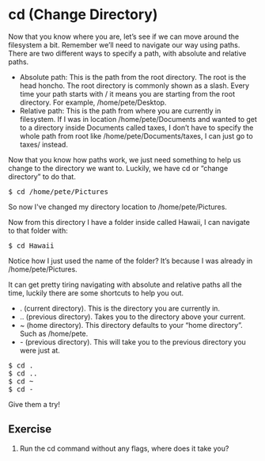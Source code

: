 # cd (Change Directory)


Now that you know where you are, let’s see if we can move around the filesystem a bit. Remember we’ll need to navigate our way using paths. There are two different ways to specify a path, with absolute and relative paths. 

<ul>
<li>Absolute path: This is the path from the root directory. The root is the head honcho. The root directory is commonly shown as a slash. Every time your path starts with / it means you are starting from the root directory. For example, /home/pete/Desktop.</li>

<li>Relative path: This is the path from where you are currently in filesystem. If I was in location /home/pete/Documents and wanted to get to a directory inside Documents called taxes, I don’t have to specify the whole path from root like /home/pete/Documents/taxes, I can just go to taxes/ instead.</li>
</ul>

Now that you know how paths work, we just need something to help us change to the directory we want to. Luckily, we have cd or “change directory” to do that. 

<pre>$ cd /home/pete/Pictures</pre> 

So now I've changed my directory location to /home/pete/Pictures.

Now from this directory I have a folder inside called Hawaii, I can navigate to that folder with:

<pre>$ cd Hawaii</pre>

Notice how I just used the name of the folder? It’s because I was already in /home/pete/Pictures.

It can get pretty tiring navigating with absolute and relative paths all the time, luckily there are some shortcuts to help you out. 

<ul>
<li>. (current directory). This is the directory you are currently in. </li>
<li>.. (previous directory). Takes you to the directory above your current.</li>
<li>~ (home directory). This directory defaults to your “home directory”. Such as /home/pete.</li>
<li>- (previous directory). This will take you to the previous directory you were just at.</li>
</ul>

<pre>$ cd .
$ cd ..
$ cd ~
$ cd -
</pre>
Give them a try!

## Exercise

<ol>
<li>Run the cd command without any flags, where does it take you?</li>
</ol>

